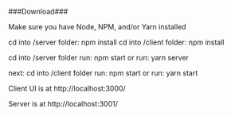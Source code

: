 ###Download###

Make sure you have Node, NPM, and/or Yarn installed


cd into /server folder: npm install
cd into /client folder: npm install

cd into /server folder
run: npm start
or
run: yarn server

next:
cd into /client folder
run: npm start
or
run: yarn start


Client UI is at http://localhost:3000/

Server is at http://localhost:3001/
